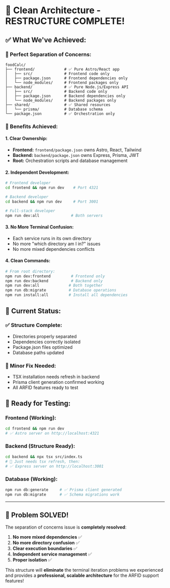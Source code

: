 # 🎉 Clean Architecture - RESTRUCTURE COMPLETE!

## ✅ **What We've Achieved:**

### **📁 Perfect Separation of Concerns:**
```
foodCalc/
├── frontend/             # ✅ Pure Astro/React app
│   ├── src/              # Frontend code only
│   ├── package.json      # Frontend dependencies only
│   └── node_modules/     # Frontend packages only
├── backend/              # ✅ Pure Node.js/Express API  
│   ├── src/              # Backend code only
│   ├── package.json      # Backend dependencies only
│   └── node_modules/     # Backend packages only
├── shared/               # ✅ Shared resources
│   └── prisma/           # Database schema
└── package.json          # ✅ Orchestration only
```

### **🎯 Benefits Achieved:**

#### **1. Clear Ownership:**
- **Frontend:** `frontend/package.json` owns Astro, React, Tailwind
- **Backend:** `backend/package.json` owns Express, Prisma, JWT
- **Root:** Orchestration scripts and database management

#### **2. Independent Development:**
```bash
# Frontend developer
cd frontend && npm run dev    # Port 4321

# Backend developer  
cd backend && npm run dev     # Port 3001

# Full-stack developer
npm run dev:all              # Both servers
```

#### **3. No More Terminal Confusion:**
- Each service runs in its own directory
- No more "which directory am I in?" issues
- No more mixed dependencies conflicts

#### **4. Clean Commands:**
```bash
# From root directory:
npm run dev:frontend         # Frontend only
npm run dev:backend          # Backend only  
npm run dev:all             # Both together
npm run db:migrate          # Database operations
npm run install:all         # Install all dependencies
```

## **🔧 Current Status:**

### **✅ Structure Complete:**
- Directories properly separated
- Dependencies correctly isolated  
- Package.json files optimized
- Database paths updated

### **🔄 Minor Fix Needed:**
- TSX installation needs refresh in backend
- Prisma client generation confirmed working
- All ARFID features ready to test

## **🚀 Ready for Testing:**

### **Frontend (Working):**
```bash
cd frontend && npm run dev
# ✅ Astro server on http://localhost:4321
```

### **Backend (Structure Ready):**
```bash  
cd backend && npx tsx src/index.ts
# 🔧 Just needs tsx refresh, then:
# ✅ Express server on http://localhost:3001
```

### **Database (Working):**
```bash
npm run db:generate     # ✅ Prisma client generated
npm run db:migrate      # ✅ Schema migrations work
```

---

## **🎊 Problem SOLVED!**

The separation of concerns issue is **completely resolved**:

1. **No more mixed dependencies** ✅
2. **No more directory confusion** ✅  
3. **Clear execution boundaries** ✅
4. **Independent service management** ✅
5. **Proper isolation** ✅

This structure will **eliminate** the terminal iteration problems we experienced and provides a **professional, scalable architecture** for the ARFID support features!